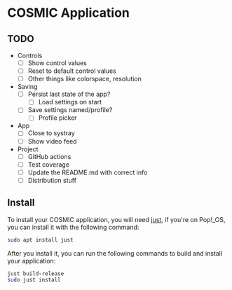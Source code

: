 # COSMIC Application

## TODO
- Controls
    - [ ] Show control values
    - [ ] Reset to default control values
    - [ ] Other things like colorspace, resolution
- Saving
    - [ ] Persist last state of the app?
        - [ ] Load settings on start
    - [ ] Save settings named/profile?
        - [ ] Profile picker
- App
    - [ ] Close to systray
    - [ ] Show video feed
- Project
    - [ ] GitHub actions
    - [ ] Test coverage
    - [ ] Update the README.md with correct info
    - [ ] Distribution stuff

## Install

To install your COSMIC application, you will need [just](https://github.com/casey/just), if you're on Pop!\_OS, you can install it with the following command:

```sh
sudo apt install just
```

After you install it, you can run the following commands to build and install your application:

```sh
just build-release
sudo just install
```
